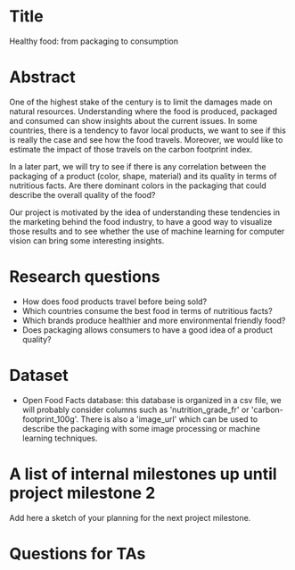 # Title
Healthy food: from packaging to consumption

# Abstract
One of the highest stake of the century is to limit the damages made on natural resources. Understanding where the food is produced, packaged and consumed can show insights about the current issues. In some countries, there is a tendency to favor local products, we want to see if this is really the case and see how the food travels. Moreover, we would like to estimate the impact of those travels on the carbon footprint index.

In a later part, we will try to see if there is any correlation between the packaging of a product (color, shape, material) and its quality in terms of nutritious facts. Are there dominant colors in the packaging that could describe the overall quality of the food?

Our project is motivated by the idea of understanding these tendencies in the marketing behind the food industry, to have a good way to visualize those results and to see whether the use of machine learning for computer vision can bring some interesting insights. 

# Research questions
* How does food products travel before being sold?
* Which countries consume the best food in terms of nutritious facts?
* Which brands produce healthier and more environmental friendly food?
* Does packaging allows consumers to have a good idea of a product quality?

# Dataset
* Open Food Facts database: this database is organized in a csv file, we will probably consider columns such as 'nutrition_grade_fr' or 'carbon-footprint_100g'. There is also a 'image_url' which can be used to describe the packaging with some image processing or machine learning techniques.

# A list of internal milestones up until project milestone 2
Add here a sketch of your planning for the next project milestone.

# Questions for TAs
